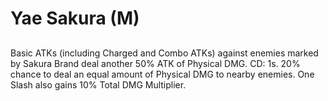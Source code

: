 # Yae Sakura (M)

## 

Basic ATKs (including Charged and Combo ATKs) against enemies marked by Sakura Brand deal another 50% ATK of Physical DMG. CD: 1s. 20% chance to deal an equal amount of Physical DMG to nearby enemies. One Slash also gains 10% Total DMG Multiplier.